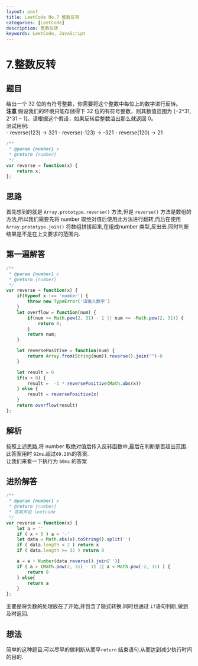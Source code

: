 ```yaml
---
layout: post
title: LeetCode No.7 整数反转
categories: [LeetCode]
description: 整数反转
keywords: LeetCode, JavaScript
---
```


# 7.整数反转

## 题目  

给出一个 32 位的有符号整数，你需要将这个整数中每位上的数字进行反转。  
**注意** 假设我们的环境只能存储得下 32 位的有符号整数，则其数值范围为 [−2^31,  2^31 − 1]。请根据这个假设，如果反转后整数溢出那么就返回 0。  
测试用例:  
	- reverse(123) -> 321
	- reverse(-123) -> -321
	- reverse(120) -> 21  

``` javascript
/**
 * @param {number} x
 * @return {number}
 */
var reverse = function(x) {
    return x;
};
```

## 思路

首先想到的就是 `Array.prototype.reverse()` 方法,但是 `reverse()` 方法是数组的方法,所以我们需要先将 number 取绝对值后使用此方法进行翻转,而后在使用`Array.prototype.join()` 将数组拼接起来,在组成number 类型,反出去.同时判断结果是不是在上文要求的范围内.  

## 第一遍解答

``` javascript
/**
 * @param {number} x
 * @return {number}
 */
var reverse = function(x) {
    if(typeof x !== 'number') {
        throw new TypeError('请输入数字')
    }
    let overflow = function(num) {
        if(num >= Math.pow(2, 31) - 1 || num <= -Math.pow(2, 31)) {
            return 0;
        }
        return num;
    }

    let reversePositive = function(num) {
        return Array.from(String(num)).reverse().join("")-0
    }

    let result = 0
    if(x < 0) {
        result =  -1 * reversePositive(Math.abs(x))
    } else {
        result = reversePositive(x)
    }
    return overflow(result)
};
```

## 解析  

按照上述思路,将 number 取绝对值后传入反转函数中,最后在判断是否超出范围.  
此答案用时 `92ms`.超过`69.28%`的答案.  
让我们来看一下执行为 `60ms` 的答案

## 进阶解答  

``` javascript
/**
 * @param {number} x
 * @return {number}
 * 答案来自 leetcode
 */
var reverse = function(x) {
	let a = ''
	if ( x < 0 ) a = '-'
	let data = Math.abs(x).toString().split('')
	if ( data.length < 2 ) return x
	if ( data.length >= 32 ) return 0

	a = a + Number(data.reverse().join(''))
  	if ( a > (Math.pow(2, 31) - 1) || a < Math.pow(-2, 31) ) {
    	return 0
  	} else{
    	return a
  	}
};
```

主要是将负数的处理放在了开始,并包含了隐式转换.同时也通过 `if`语句判断,做到及时返回.  

## 想法  

简单的这种题目,可以尽早的做判断从而早`return` 结束语句.从而达到减少执行时间的目的.  
